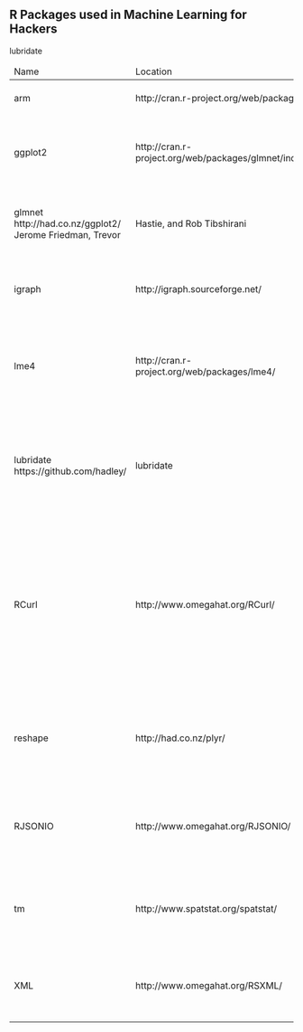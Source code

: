 R Packages used in Machine Learning for Hackers
-------------------

lubridate

<table>
<thead><td>Name </td><td>Location </td><td>Author(s)</td><td> Description and use</td></thead>

<tr>
  <td>arm</td>
  <td> http://cran.r-project.org/web/packages/arm/</td>
  <td>Andrew Gelman, et al.</td>
  <td> Package for doing multilevel/hierarchical regression models.</td>
</tr>
<tr>
  <td>ggplot2</td>
  <td>http://cran.r-project.org/web/packages/glmnet/index.html</td>
  <td>Hadley Wickham</td>
  <td>An implementation of the grammar of graphics in R. The premier package for creating highquality graphics.</td>
</tr>
<tr>
  <td>glmnet http://had.co.nz/ggplot2/ Jerome Friedman, Trevor</td>
  <td>Hastie, and Rob Tibshirani</td>
  <td>Lasso and elastic-net regularized generalized linear models.</td>
</tr>
<tr>
  <td>igraph</td>
  <td>http://igraph.sourceforge.net/</td>
  <td> Gabor Csardi</td>
  <td>Routines for simple graphs and network analysis. Used for representing social networks.</td>
</tr>
<tr>
  <td>lme4</td>
  <td>http://cran.r-project.org/web/packages/lme4/</td>
  <td>Douglas Bates, Martin</td>
  <td>Maechler, and Ben Bolker</td>
  <td>Provides functions for creating linear and generalized mixed-effects models.</td>
</tr>
<tr>
  <td>lubridate https://github.com/hadley/</td>
  <td>lubridate</td>
  <td>Hadley Wickham Provides convenience function to making working with dates in R easier.</td>
</tr>
<tr>
  <td>RCurl</td>
  <td>http://www.omegahat.org/RCurl/</td>
  <td>Duncan Temple Lang Provides an R interface to the libcurl library for interacting with the HTTP protocol. Used to import raw data from the Web.</td>
</tr>
<tr>
<td>reshape</td>
  <td>http://had.co.nz/plyr/</td>
  <td>Hadley Wickham A set of tools used to manipulate, aggregate, and manage data in R.</td>
</tr>
<tr>
  <td>RJSONIO</td>
  <td>http://www.omegahat.org/RJSONIO/</td>
  <td>Duncan Temple Lang</td>
  <td>Provides functions for reading and writing JavaScript Object Notation (JSON). Used to parse data from web-based APIs.</td>
</tr>
<tr>
  <td>tm</td>
  <td>http://www.spatstat.org/spatstat/</td>
  <td>Ingo Feinerer</td>
  <td>A collection of functions for performing text mining in R. Used to work with unstructured text data.</td>
</tr>
<tr>
  <td>XML</td>
  <td>http://www.omegahat.org/RSXML/</td>
  <td>Duncan Temple Lang</td>
  <td>Provides the facility to parse XML and HTML documents. Used to extract structured data
from the Web.
</table>
